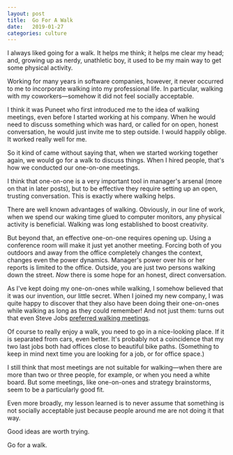 ```yaml
---
layout: post
title:  Go For A Walk
date:   2019-01-27
categories: culture
---
```


I always liked going for a walk. It helps me think; it helps me clear
my head; and, growing up as nerdy, unathletic boy, it used to be my
main way to get some physical activity.

Working for many years in software companies, however, it never
occurred to me to incorporate walking into my professional life. In
particular, walking with my coworkers—somehow it did not feel socially
acceptable.

I think it was Puneet who first introduced me to the idea of walking
meetings, even before I started working at his company. When he would
need to discuss something which was hard, or called for on open,
honest conversation, he would just invite me to step outside. I would
happily oblige. It worked really well for me.

So it kind of came without saying that, when we started working
together again, we would go for a walk to discuss things. When I hired
people, that's how we conducted our one-on-one meetings.

I think that one-on-one is a very important tool in manager's arsenal
(more on that in later posts), but to be effective they require
setting up an open, trusting conversation. This is exactly where
walking helps.

There are well known advantages of walking. Obviously, in our line of
work, when we spend our waking time glued to computer monitors, any
physical activity is beneficial. Walking was long established to boost
creativity.

But beyond that, an effective one-on-one requires opening up. Using a
conference room will make it just yet another meeting. Forcing both of
you outdoors and away from the office completely changes the context,
changes even the power dynamics. Manager's power over his or her
reports is limited to the office. Outside, you are just two persons
walking down the street. _Now_ there is some hope for an honest,
direct conversation.

As I've kept doing my one-on-ones while walking, I somehow believed
that it was our invention, our little secret. When I joined my new
company, I was quite happy to discover that they also have been doing
their one-on-ones while walking as long as they could remember!  And
not just them: turns out that even Steve Jobs
[preferred walking meetings](http://fortune.com/2011/11/15/silicon-valleys-different-kind-of-power-walk/).

Of course to really enjoy a walk, you need to go in a nice-looking
place. If it is separated from cars, even better. It's probably not a
coincidence that my two last jobs both had offices close to beautiful
bike paths. (Something to keep in mind next time you are looking for a
job, or for office space.)

I still think that most meetings are not suitable for walking—when
there are more than two or three people, for example, or when you need
a white board. But some meetings, like one-on-ones and strategy
brainstorms, seem to be a particularly good fit.

Even more broadly, my lesson learned is to never assume that something
is not socially acceptable just because people around me are not doing
it that way.

Good ideas are worth trying.

Go for a walk.
